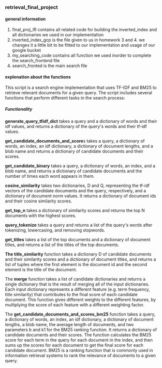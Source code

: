### retrieval_final_project
#### general information
 1) final_proj_IR contains all related code for building the inverted_index and all dictionaries we used in our implementation
 2) inverted_index_gcp is the file given to us in homework 3 and 4. we changes it a little bit to be fitted to our implementation and usage of our google bucket
 3) my_searching_code contains all function we used inorder to complete the search_frontend file
 4) search_fronted is the main search file
 
#### explenation about the functions

This script is a search engine implementation that uses TF-IDF and BM25 to retrieve relevant documents for a given query. The script includes several functions that perform different tasks in the search process:


##### Functionality
**generate_query_tfidf_dict** takes a query and a dictionary of words and their idf values, and returns a dictionary of the query's words and their tf-idf values.

**get_candidate_documents_and_score**s takes a query, a dictionary of words, an index, an idf dictionary, a dictionary of document lengths, and a blob name and returns a dictionary of candidate documents and their scores.

**get_candidate_binary** takes a query, a dictionary of words, an index, and a blob name, and returns a dictionary of candidate documents and the number of times each word appears in them.

**cosine_similarity** takes two dictionaries, D and Q, representing the tf-idf vectors of the candidate documents and the query, respectively, and a dictionary of document norm values. It returns a dictionary of document ids and their cosine similarity scores.

**get_top_n** takes a dictionary of similarity scores and returns the top N documents with the highest scores.

**query_tokenize** takes a query and returns a list of the query's words after tokenizing, lowercasing, and removing stopwords.

**get_titles** takes a list of the top documents and a dictionary of document titles, and returns a list of the titles of the top documents.

**The title_similarity** function takes a dictionary D of candidate documents and their similarity scores and a dictionary of document titles, and returns a list of tuples where the first element is the document id and the second element is the title of the document.

The **merge** function takes a list of candidate dictionaries and returns a single dictionary that is the result of merging all of the input dictionaries. Each input dictionary represents a different feature (e.g. term frequency, title similarity) that contributes to the final score of each candidate document. This function gives different weights to the different features, by multiplying the score of each feature with a different weighting factor.

The **get_candidate_documents_and_scores_bm25** function takes a query, a dictionary of words, an index, an idf dictionary, a dictionary of document lengths, a blob name, the average length of documents, and two parameters b and k1 for the BM25 ranking function. It returns a dictionary of candidate documents and their scores. The function calculates the BM25 score for each term in the query for each document in the index, and then sums up the scores for each document to get the final score for each candidate document. BM25 is a ranking function that is commonly used in information retrieval systems to rank the relevance of documents to a given query.




